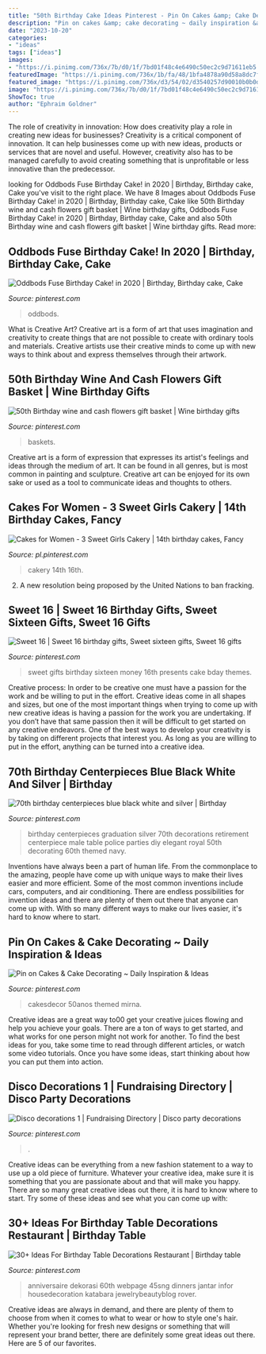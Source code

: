 ```yaml
---
title: "50th Birthday Cake Ideas Pinterest - Pin On Cakes &amp; Cake Decorating ~ Daily Inspiration &amp; Ideas"
description: "Pin on cakes &amp; cake decorating ~ daily inspiration &amp; ideas"
date: "2023-10-20"
categories:
- "ideas"
tags: ["ideas"]
images:
- "https://i.pinimg.com/736x/7b/d0/1f/7bd01f48c4e6490c50ec2c9d71611eb5.jpg"
featuredImage: "https://i.pinimg.com/736x/1b/fa/48/1bfa4878a90d58a8dc7f67b07a645f4f.jpg"
featured_image: "https://i.pinimg.com/736x/d3/54/02/d3540257d90010b0b0df3c0a546154f6--th-birthday-diy-birthday-centerpieces.jpg"
image: "https://i.pinimg.com/736x/7b/d0/1f/7bd01f48c4e6490c50ec2c9d71611eb5.jpg"
ShowToc: true
author: "Ephraim Goldner"
---
```



The role of creativity in innovation: How does creativity play a role in creating new ideas for businesses?
Creativity is a critical component of innovation. It can help businesses come up with new ideas, products or services that are novel and useful. However, creativity also has to be managed carefully to avoid creating something that is unprofitable or less innovative than the predecessor.

	

		
looking for Oddbods Fuse Birthday Cake! in 2020 | Birthday, Birthday cake, Cake you've visit to the right place. We have 8 Images about Oddbods Fuse Birthday Cake! in 2020 | Birthday, Birthday cake, Cake like 50th Birthday wine and cash flowers gift basket | Wine birthday gifts, Oddbods Fuse Birthday Cake! in 2020 | Birthday, Birthday cake, Cake and also 50th Birthday wine and cash flowers gift basket | Wine birthday gifts. Read more:
		
    
## Oddbods Fuse Birthday Cake! In 2020 | Birthday, Birthday Cake, Cake

<img loading=lazy src="https://i.pinimg.com/736x/ba/15/f3/ba15f3168022f1d8d9a82ac7394a0d46.jpg" onerror="this.onerror=null;this.src='https://tse3.mm.bing.net/th?id=OIP.E95yJX7YGFPn0Chlv8y5GQHaJ4&amp;pid=15.1';" alt="Oddbods Fuse Birthday Cake! in 2020 | Birthday, Birthday cake, Cake">

_Source: pinterest.com_

>oddbods. 

	

What is Creative Art?
Creative art is a form of art that uses imagination and creativity to create things that are not possible to create with ordinary tools and materials. Creative artists use their creative minds to come up with new ways to think about and express themselves through their artwork.

    
## 50th Birthday Wine And Cash Flowers Gift Basket | Wine Birthday Gifts

<img loading=lazy src="https://i.pinimg.com/736x/69/22/7b/69227b88c6e288fe40fdb1ffe4a27c5a.jpg" onerror="this.onerror=null;this.src='https://tse3.mm.bing.net/th?id=OIP.i7kE76f4gVci55VPBzvwAgHaNL&amp;pid=15.1';" alt="50th Birthday wine and cash flowers gift basket | Wine birthday gifts">

_Source: pinterest.com_

>baskets. 

	

Creative art is a form of expression that expresses its artist's feelings and ideas through the medium of art. It can be found in all genres, but is most common in painting and sculpture. Creative art can be enjoyed for its own sake or used as a tool to communicate ideas and thoughts to others.

    
## Cakes For Women - 3 Sweet Girls Cakery | 14th Birthday Cakes, Fancy

<img loading=lazy src="https://i.pinimg.com/736x/b3/0d/21/b30d2136cc9cdb680638e875fae2be92.jpg" onerror="this.onerror=null;this.src='https://tse4.mm.bing.net/th?id=OIP.qISifcJ9SKQUuHHspBnM0AHaLH&amp;pid=15.1';" alt="Cakes for Women - 3 Sweet Girls Cakery | 14th birthday cakes, Fancy">

_Source: pl.pinterest.com_

>cakery 14th 16th. 

	

2. A new resolution being proposed by the United Nations to ban fracking.

    
## Sweet 16 | Sweet 16 Birthday Gifts, Sweet Sixteen Gifts, Sweet 16 Gifts

<img loading=lazy src="https://i.pinimg.com/736x/7b/d0/1f/7bd01f48c4e6490c50ec2c9d71611eb5.jpg" onerror="this.onerror=null;this.src='https://tse2.mm.bing.net/th?id=OIP.guoVEyr5s-l5GBLt3VU0nAHaJ3&amp;pid=15.1';" alt="Sweet 16 | Sweet 16 birthday gifts, Sweet sixteen gifts, Sweet 16 gifts">

_Source: pinterest.com_

>sweet gifts birthday sixteen money 16th presents cake bday themes. 

	

Creative process: In order to be creative one must have a passion for the work and be willing to put in the effort.
Creative ideas come in all shapes and sizes, but one of the most important things when trying to come up with new creative ideas is having a passion for the work you are undertaking. If you don’t have that same passion then it will be difficult to get started on any creative endeavors. One of the best ways to develop your creativity is by taking on different projects that interest you. As long as you are willing to put in the effort, anything can be turned into a creative idea.

    
## 70th Birthday Centerpieces Blue Black White And Silver | Birthday

<img loading=lazy src="https://i.pinimg.com/736x/d3/54/02/d3540257d90010b0b0df3c0a546154f6--th-birthday-diy-birthday-centerpieces.jpg" onerror="this.onerror=null;this.src='https://tse3.mm.bing.net/th?id=OIP.7qPXWhv1HZ2-Mnq9-X7SxAHaJ3&amp;pid=15.1';" alt="70th birthday centerpieces blue black white and silver | Birthday">

_Source: pinterest.com_

>birthday centerpieces graduation silver 70th decorations retirement centerpiece male table police parties diy elegant royal 50th decorating 60th themed navy. 

	

Inventions have always been a part of human life. From the commonplace to the amazing, people have come up with unique ways to make their lives easier and more efficient. Some of the most common inventions include cars, computers, and air conditioning. There are endless possibilities for invention ideas and there are plenty of them out there that anyone can come up with. With so many different ways to make our lives easier, it's hard to know where to start.

    
## Pin On Cakes &amp; Cake Decorating ~ Daily Inspiration &amp; Ideas

<img loading=lazy src="https://i.pinimg.com/736x/1b/fa/48/1bfa4878a90d58a8dc7f67b07a645f4f.jpg" onerror="this.onerror=null;this.src='https://tse1.mm.bing.net/th?id=OIP.m28O6hJstOtjW23-xXR4CwHaJ3&amp;pid=15.1';" alt="Pin on Cakes &amp; Cake Decorating ~ Daily Inspiration &amp; Ideas">

_Source: pinterest.com_

>cakesdecor 50anos themed mirna. 

	

Creative ideas are a great way to00 get your creative juices flowing and help you achieve your goals. There are a ton of ways to get started, and what works for one person might not work for another. To find the best ideas for you, take some time to read through different articles, or watch some video tutorials. Once you have some ideas, start thinking about how you can put them into action.

    
## Disco Decorations 1 | Fundraising Directory | Disco Party Decorations

<img loading=lazy src="https://i.pinimg.com/736x/42/cf/e2/42cfe2615c8cfcbe5c3f9b023a778b96.jpg" onerror="this.onerror=null;this.src='https://tse3.mm.bing.net/th?id=OIP.Tos_yPWl6bb9yDFmd9gQ7gHaLH&amp;pid=15.1';" alt="Disco decorations 1 | Fundraising Directory | Disco party decorations">

_Source: pinterest.com_

>. 

	

Creative ideas can be everything from a new fashion statement to a way to use up a old piece of furniture. Whatever your creative idea, make sure it is something that you are passionate about and that will make you happy. There are so many great creative ideas out there, it is hard to know where to start. Try some of these ideas and see what you can come up with: 

    
## 30+ Ideas For Birthday Table Decorations Restaurant | Birthday Table

<img loading=lazy src="https://i.pinimg.com/736x/8f/92/86/8f9286ebbc8921b8124cfbbec2dc1f65.jpg" onerror="this.onerror=null;this.src='https://tse2.mm.bing.net/th?id=OIP.Xqyif8o_ZO_kulkwlznk9AAAAA&amp;pid=15.1';" alt="30+ Ideas For Birthday Table Decorations Restaurant | Birthday table">

_Source: pinterest.com_

>anniversaire dekorasi 60th webpage 45sng dinners jantar infor housedecoration katabara jewelrybeautyblog rover. 

	

Creative ideas are always in demand, and there are plenty of them to choose from when it comes to what to wear or how to style one's hair. Whether you're looking for fresh new designs or something that will represent your brand better, there are definitely some great ideas out there. Here are 5 of our favorites.

